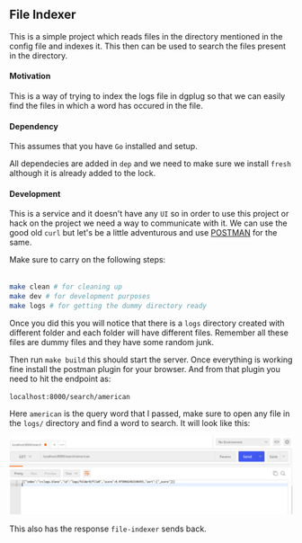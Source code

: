 ## File Indexer

This is a simple project which reads files in the directory mentioned in the config file and indexes it. This then can be used to search the files present in the directory.



#### Motivation

This is a way of trying to index the logs file in dgplug so that we can easily find the files in which a word has occured in the file.



#### Dependency

This assumes that you have `Go` installed and setup.

All dependecies are added in `dep` and we need to make sure we install `fresh` although it is already added to the lock.


#### Development

This is a service and it doesn't have any `UI` so in order to use this project or hack on the project we need a way to communicate with it. We can use the good old `curl` but let's be a little adventurous and use [POSTMAN](https://www.getpostman.com/) for the same.

Make sure to carry on the following steps:

```bash

make clean # for cleaning up
make dev # for development purposes
make logs # for getting the dummy directory ready

```

Once you did this you will notice that there is a `logs` directory created with different folder and each folder will have different files. Remember all these files are dummy files and they have some random junk.

Then run `make build` this should start the server. Once everything is working fine install the postman plugin for your browser. And from that plugin you need to hit the endpoint as:

`localhost:8000/search/american`

Here `american` is the query word that I passed, make sure to open any file in the `logs/` directory and find a word to search. It will look like this:

![Missing screenshot](images/postman_query.png "Postman Screenshot")


This also has the response `file-indexer` sends back.
